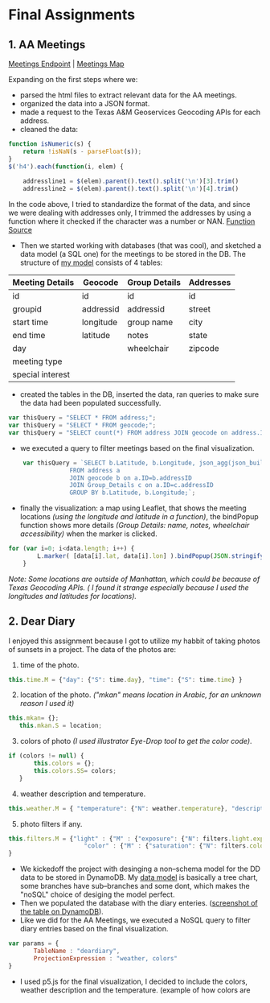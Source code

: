 # Final Assignments

## 1. AA Meetings

[Meetings Endpoint](http://35.170.62.91:8080/aameetings) |  [Meetings Map](http://35.170.62.91:8080/aa)

Expanding on the first steps where we:
- parsed the html files to extract relevant data for the AA meetings. 
- organized the data into a JSON format. 
- made a request to the Texas A&M Geoservices Geocoding APIs for each address.
- cleaned the data:
```javascript
function isNumeric(s) {
    return !isNaN(s - parseFloat(s));
}
$('h4').each(function(i, elem) {
    
    addressline1 = $(elem).parent().text().split('\n')[3].trim()
    addressline2 = $(elem).parent().text().split('\n')[4].trim()
```
In the code above, I tried to standardize the format of the data, and since we were dealing with addresses only, I trimmed the addresses by using a function where it checked if the character was a number or NAN. [Function Source](https://stackoverflow.com/questions/8935632/check-if-character-is-number)
- Then we started working with databases (that was cool), and sketched a data model (a SQL one) for the meetings to be stored in the DB. The structure of [my model](https://github.com/bsakbar/data-structures/blob/master/week4/AA%20Meetings%20.png) consists of 4 tables:

| Meeting Details  | Geocode | Group Details | Addresses |
| --- | --- | --- | --- |
| id | id | id | id |
| groupid | addressid | addressid | street
| start time | longitude | group name | city
| end time | latitude | notes | state
| day |  | wheelchair | zipcode
| meeting type |
| special interest |

- created the tables in the DB, inserted the data, ran queries to make sure the data had been populated successfully. 
```javascript
var thisQuery = "SELECT * FROM address;";
var thisQuery = "SELECT * FROM geocode;";
var thisQuery = "SELECT count(*) FROM address JOIN geocode on address.ID=geocode.addressID;";
```
- we executed a query to filter meetings based on the final visualization.
```javascript
    var thisQuery = `SELECT b.Latitude, b.Longitude, json_agg(json_build_object('street', a.Street, 'city', a.City, 'state', a.State, 'zipcode', a.zipcode, 'groupname', c.GroupName, 'notes', c.Notes, 'wheelchair', c.Wheelchair)) as meetings
                 FROM address a 
                 JOIN geocode b on a.ID=b.addressID
                 JOIN Group_Details c on a.ID=c.addressID
                 GROUP BY b.Latitude, b.Longitude;`;
```
- finally the visualization: a map using Leaflet, that shows the meeting locations *(using the longitude and latitude in a function)*, the bindPopup function shows more details *(Group Details: name, notes, wheelchair accessibility)*  when the marker is clicked. 
```javascript
for (var i=0; i<data.length; i++) {
        L.marker( [data[i].lat, data[i].lon] ).bindPopup(JSON.stringify(data[i].meetings)).addTo(mymap);
    }
 ```
 *Note: Some locations are outside of Manhattan, which could be because of Texas Geocoding APIs. ( I found it strange especially because I used the longitudes and latitudes for locations).*
 
 ## 2. Dear Diary
 
I enjoyed this assignment because I got to utilize my habbit of taking photos of sunsets in a project. 
The data of the photos are:
 1. time of the photo. 
 ```javascript
this.time.M = {"day": {"S": time.day}, "time": {"S": time.time} }
```
 2. location of the photo. *("mkan" means location in Arabic, for an unknown reason I used it)*
 ```javascript
 this.mkan= {};
    this.mkan.S = location;
 ```
 3. colors of photo *(I used illustrator Eye-Drop tool to get the color code)*.
 ```javascript
 if (colors != null) {
        this.colors = {};
        this.colors.SS= colors;
    }
 ```   
 4. weather description and temperature.
 ```javascript
this.weather.M = { "temperature": {"N": weather.temperature}, "description" : {"S": weather.description} }
```
 5. photo filters if any. 
 ```javascript
this.filters.M = {"light" : {"M" : {"exposure": {"N": filters.light.exposure}, "contrast": {"N": filters.light.contrast}, "shadows": {"N": filters.light.shadows} } }, 
                      "color" : {"M" : {"saturation": {"N": filters.color.saturation}, "warmth": {"N": filters.color.warmth}, "tint": {"N": filters.color.tint} } } 
 }
```
 - We kickedoff the project with desinging a non–schema model for the DD data to be stored in DynamoDB. My [data model](https://github.com/bsakbar/data-structures/blob/master/week5/noSQL-data%20model.png) is basically a tree chart, some branches have sub–branches and some dont, which makes the "noSQL" choice of desiging the model perfect. 
 - Then we populated the database with the diary enteries. ([screenshot of the table on DynamoDB](https://github.com/bsakbar/data-structures/blob/master/week5/Screen%20Shot%202018-10-11%20at%2011.36.18%20PM.png)).
 - Like we did for the AA Meetings, we executed a NoSQL query to filter diary entries based on the final visualization. 
 ```javascript
 var params = {
        TableName : "deardiary",
        ProjectionExpression : "weather, colors"
 }
 ```
 - I used p5.js for the final visualization, I decided to include the colors, weather description and the temperature. 
 (example of how colors are 
 
 
 

 
 
